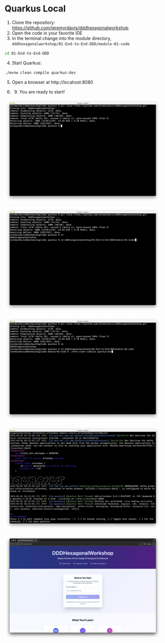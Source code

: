 # Quarkus Local

1. Clone the repository: https://github.com/jeremyrdavis/dddhexagonalworkshop
2. Open the code in your favorite IDE
3. In the terminal change into the module directory, `dddhexagonalworkshop/01-End-to-End-DDD/module-01-code`

```bash
cd 01-End-to-End-DDD
```

4. Start Quarkus:

```bash
./mvnw clean compile quarkus:dev
```

5. Open a browser at http://locahost:8080
   
7. 9. You are ready to start!

![Fork the repo](assets/quarkus-local-01.png)

![Open Codespaces](assets/quarkus-local-02.png)

![Change directories](assets/quarkus-local-03.png)

![Change directories](assets/quarkus-local-04.png)

![Start Quarkus](assets/quarkus-local-05.png)
